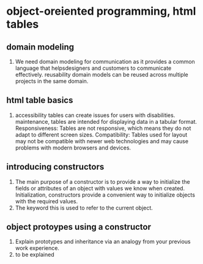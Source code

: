 # object-oreiented programming, html tables

## domain modeling

1. We need domain modeling for communication as it provides a common language that helpsdesigners and customers to communicate effectively. reusability domain models can be reused across multiple projects in the same domain.

## html table basics

1. accessibility tables can create issues for users with disabilities. maintenance, tables are intended for displaying data in a tabular format. Responsiveness: Tables are not responsive, which means they do not adapt to different screen sizes. Compatibility: Tables used for layout may not be compatible with newer web technologies and may cause problems with modern browsers and devices.

## introducing constructors

1. The main purpose of a constructor is to provide a way to initialize the fields or attributes of an object with values we know when created. Initialization, constructors provide a convenient way to initialize objects with the required values.
2. The keyword this is used to refer to the current object.

## object protoypes using a constructor

1. Explain prototypes and inheritance via an analogy from your previous work experience.
2. to be explained
